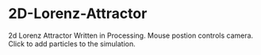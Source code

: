 2D-Lorenz-Attractor
===================

2d Lorenz Attractor Written in Processing. Mouse postion controls camera. Click to add particles to the simulation.

